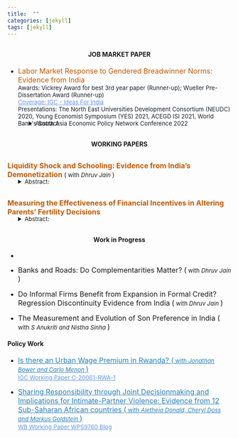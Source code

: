 ```yaml
---
title:  ""
categories: [jekyll]
tags: [jekyll]
---
```



    
<h4 style="margin-top:30px;" id="working-papers"><strong><center>JOB MARKET PAPER</center></strong></h4>

<ul>
 <li><font size="3" style="color:#C35900"> Labor Market Response to Gendered Breadwinner Norms: Evidence from India </font>
  <br/><font size="2"><a style="color:#17202a;">Awards: Vickrey Award for best 3rd year paper (Runner-up); Wueller Pre-Dissertation Award (Runner-up)</a></font>
   <br/><font size="2"><a href="https://www.ideasforindia.in/topics/social-identity/gendered-breadwinner-norms-and-work-decisions.html" style="color:#6495ed;">Coverage: IGC - Ideas For India</a></font>
   <br/><font size="2"><a style="color:#17202a;">Presentations: The North East Universities Development Consortium (NEUDC) 2020, Young Economist Symposium (YES) 2021, ACEGD ISI 2021, World Bank's South Asia Economic Policy Network Conference 2022 </a></font>
     <ul style="margin-top:-17px;"> 
  <details><summary><font size="2">Abstract:</font></summary><p><font size="2" style="color:#000000;">Over the past few decades, Indian women have become more educated and have gained greater control over their fertility decisions, but, unlike the western experience, this has not led to increased participation in the labor market. I examine the role played by the male breadwinner norm in explaining this puzzle. I first establish a sharp discontinuity in the distribution of the share of the wife’s income in the total household income where the wife’s income exceeds the husband’s income. The size of this discontinuity is much larger than that observed in developed countries like the U.S. I show that this pattern can be best explained by gender identity norms that make couples averse to situations where the wife earns more than her husband. I do so by interpreting the male breadwinner norm as a notch in household preferences which results in this kind of aversion. Moreover, I show that this aversion has real implications on the labor market decisions of the wife. First, she is less likely to participate in market activities if her potential income is likely to exceed her husband’s. Second, she earns less than her potential if she does work and can potentially out-earn her husband. I observe that this phenomenon is more pronounced in couples where husbands are making the labor market decisions of their wives and in households that follow other regressive gender norms suggesting backlash.</font></p></details></ul>
 </li> 
</ul> 


<h4 style="margin-top:30px;" id="working-papers"><strong><center>WORKING PAPERS</center></strong></h4>

<p style="margin-top:30px;"><strong><font size="3" style="color:#C35900">Liquidity Shock and Schooling: Evidence from India’s Demonetization </font></strong>(<font size="2"> with <em>Dhruv Jain</em> </font>)<br>
<ul style="margin-top:-17px;">
<details><summary><font size="2">Abstract:</font></summary><p><font size="2" style="color:#000000;">Evidence across developing countries suggests that parents are often credit constrained when making schooling decisions for their children. But little is known about the severity of this constraint. That is, would temporary shocks to liquidity affect parents’ decisions? To identify this effect, we use a shock to available cash in the economy induced by India’s 2016 demonetization. The policy made 86\% of currency-in-circulation illegal overnight and individuals could deposit old notes at the bank in exchange for new ones. We identify the impacts of demonetization’s severity by leveraging discontinuities in banking access across Indian districts. Difference-in-discontinuity estimates show that districts which experienced a more severe liquidity shock saw an increase in dropout from private schools but no effect in free public schools, consistent with the presence of real credit constraints.</font></p></details></ul>

<p style="margin-top:30px;"><strong><font size="3" style="color:#C35900">Measuring the Effectiveness of Financial Incentives in Altering Parents’ Fertility Decisions </font></strong><br>
<ul style="margin-top:-17px;">
<details><summary><font size="2">Abstract:</font></summary><p><font size="2" style="color:#000000;">Do financial incentives provided by governments, for the protection and betterment of a girl child, have intended
effects on the fertility decision of parents? As part of a broader research agenda, I look at this question in context of an intervention, Bhagyalakshmi. Launched in March 2006, in an Indian state, Karnataka, the intervention provided financial incentives to couples for having girl children with an intention to improve the sex ratio and the condition of girls born in the state. My results suggest that Bhagyalakshmi led to an increase in total fertility in Karnataka by approximately 1.3\% but had no effect on the proportion of sons living in the state, indicating the the scheme was not able to achieve it’s intended goals.</font></p></details></ul>


<h4 style="margin-top:30px;" id="working-papers"><strong><center>Work in Progress</center></strong></h4>
<ul>
  <li><font size="3"> </font></li>
</ul> 
<ul>
  <li><font size="3">Banks and Roads: Do Complementarities Matter? (<font size="2"> with <em>Dhruv Jain</em> </font>)</font></li>
</ul> 
<ul>
  <li><font size="3">Do Informal Firms Benefit from Expansion in Formal Credit? Regression Discontinuity Evidence
from India (<font size="2"> with <em>Dhruv Jain</em> </font>)</font></li>
</ul> 
<ul>
  <li><font size="3">The Measurement and Evolution of Son Preference in India (<font size="2"> with <em> S Anukriti and Nistha Sinha</em> </font>)</font></li>
</ul> 




<h4 id="Policy Work"><strong>Policy Work</strong></h4>
  <ul>
  <li><font size="3"><span style="color:#6495ed"><a href="https://www.theigc.org/wp-content/uploads/2021/03/Bower-et-al-2021.pdf" style="color:#2980b9;" target="_blank">Is there an Urban Wage Premium in Rwanda? (<font size="2"> with  <em>Jonathan Bower and Carlo Menon</em> </font>)</a></span></font>
  <br/><font size="2"><a href="https://www.theigc.org/publication/is-there-an-urban-wage-premium-in-rwanda/" style="color:#6495ed;">IGC Working Paper C-20061-RWA-1 </a></font></li>
</ul>

  <ul>
  <li><font size="3"><span style="color:#6495ed"><a href="https://documents1.worldbank.org/curated/en/255851630330267060/pdf/Sharing-Responsibility-through-Joint-Decision-Making-and-Implications-for-Intimate-Partner-Violence-Evidence-from-12-Sub-Saharan-African-Countries.pdf" style="color:#2980b9;" target="_blank">Sharing Responsibility through Joint Decisionmaking and Implications for Intimate-Partner Violence: Evidence from 12 Sub-Saharan African countries (<font size="2"> with <em>Aletheia Donald, Cheryl Doss and Markus Goldstein</em> </font>)</a></span></font>
  <br/><font size="2"><a href="https://documents.worldbank.org/en/publication/documents-reports/documentdetail/255851630330267060/sharing-responsibility-through-joint-decision-making-and-implications-for-intimate-partner-violence-evidence-from-12-sub-saharan-african-countries" style="color:#6495ed;"> WB Working Paper WPS9760 </a></font> <font size="2"><a href="https://blogs.worldbank.org/developmenttalk/joint-decision-making-protective-african-women-and-why" style="color:#6495ed;"> Blog </a></font> </li>
</ul>
